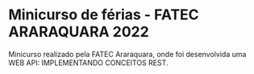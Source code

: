 # Minicurso de férias - FATEC ARARAQUARA 2022
Minicurso realizado pela FATEC Araraquara, onde foi desenvolvida uma WEB API: IMPLEMENTANDO CONCEITOS REST.
